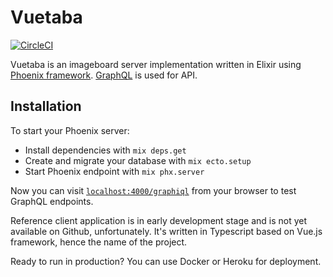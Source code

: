 # Vuetaba

[![CircleCI](https://circleci.com/gh/fobo66/vuetaba.svg?style=svg)](https://circleci.com/gh/fobo66/vuetaba)

Vuetaba is an imageboard server implementation written in Elixir using [Phoenix framework](http://www.phoenixframework.org/). [GraphQL](http://www.graphql.org/) is used for API.

## Installation

To start your Phoenix server:

  * Install dependencies with `mix deps.get`
  * Create and migrate your database with `mix ecto.setup`
  * Start Phoenix endpoint with `mix phx.server`

Now you can visit [`localhost:4000/graphiql`](http://localhost:4000/graphiql) from your browser to test GraphQL endpoints.

Reference client application is in early development stage and is not yet available on Github, unfortunately. 
It's written in Typescript based on Vue.js framework, hence the name of the project.

Ready to run in production? You can use Docker or Heroku for deployment. 